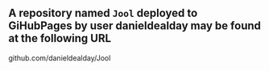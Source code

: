 ## A repository named `Jool` deployed to GiHubPages by user danieldealday may be found at the following URL

github.com/danieldealday/Jool